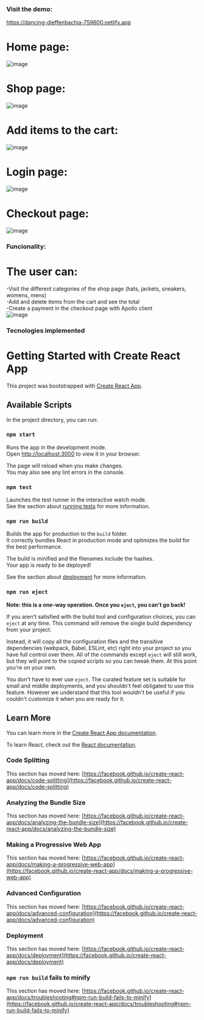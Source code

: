 ### Visit the demo:
https://dancing-dieffenbachia-759600.netlify.app

# Home page:
![image](https://user-images.githubusercontent.com/65067847/179873800-b2659c1d-6468-43c8-83c1-9945fc362d51.png)

# Shop page:
![image](https://user-images.githubusercontent.com/65067847/179873905-dc628540-9fe8-454e-866c-3b7c8ac272a0.png)

# Add items to the cart:
![image](https://user-images.githubusercontent.com/65067847/179874906-607148fb-d774-4bc6-ab8f-b18a261491ab.png)

# Login page:
![image](https://user-images.githubusercontent.com/65067847/179875014-6f46de11-6dd5-4e19-b9e6-72e1b3d3f46c.png)

# Checkout page:
![image](https://user-images.githubusercontent.com/65067847/179874980-6da67204-cf75-44ea-89e7-212dacf4fbe7.png)

### Funcionality:
# The user can:
-Visit the different categories of the shop page (hats, jackets, sneakers, womens, mens)</br>
-Add and delete items from the cart and see the total</br>
-Create a payment in the checkout page with Apollo client</br>
![image](https://user-images.githubusercontent.com/65067847/179875530-e410ca2b-5c03-4a9a-905c-2caa74a9d463.png)

### Tecnologies implemented


# Getting Started with Create React App

This project was bootstrapped with [Create React App](https://github.com/facebook/create-react-app).

## Available Scripts

In the project directory, you can run:

### `npm start`

Runs the app in the development mode.\
Open [http://localhost:3000](http://localhost:3000) to view it in your browser.

The page will reload when you make changes.\
You may also see any lint errors in the console.

### `npm test`

Launches the test runner in the interactive watch mode.\
See the section about [running tests](https://facebook.github.io/create-react-app/docs/running-tests) for more information.

### `npm run build`

Builds the app for production to the `build` folder.\
It correctly bundles React in production mode and optimizes the build for the best performance.

The build is minified and the filenames include the hashes.\
Your app is ready to be deployed!

See the section about [deployment](https://facebook.github.io/create-react-app/docs/deployment) for more information.

### `npm run eject`

**Note: this is a one-way operation. Once you `eject`, you can't go back!**

If you aren't satisfied with the build tool and configuration choices, you can `eject` at any time. This command will remove the single build dependency from your project.

Instead, it will copy all the configuration files and the transitive dependencies (webpack, Babel, ESLint, etc) right into your project so you have full control over them. All of the commands except `eject` will still work, but they will point to the copied scripts so you can tweak them. At this point you're on your own.

You don't have to ever use `eject`. The curated feature set is suitable for small and middle deployments, and you shouldn't feel obligated to use this feature. However we understand that this tool wouldn't be useful if you couldn't customize it when you are ready for it.

## Learn More

You can learn more in the [Create React App documentation](https://facebook.github.io/create-react-app/docs/getting-started).

To learn React, check out the [React documentation](https://reactjs.org/).

### Code Splitting

This section has moved here: [https://facebook.github.io/create-react-app/docs/code-splitting](https://facebook.github.io/create-react-app/docs/code-splitting)

### Analyzing the Bundle Size

This section has moved here: [https://facebook.github.io/create-react-app/docs/analyzing-the-bundle-size](https://facebook.github.io/create-react-app/docs/analyzing-the-bundle-size)

### Making a Progressive Web App

This section has moved here: [https://facebook.github.io/create-react-app/docs/making-a-progressive-web-app](https://facebook.github.io/create-react-app/docs/making-a-progressive-web-app)

### Advanced Configuration

This section has moved here: [https://facebook.github.io/create-react-app/docs/advanced-configuration](https://facebook.github.io/create-react-app/docs/advanced-configuration)

### Deployment

This section has moved here: [https://facebook.github.io/create-react-app/docs/deployment](https://facebook.github.io/create-react-app/docs/deployment)

### `npm run build` fails to minify

This section has moved here: [https://facebook.github.io/create-react-app/docs/troubleshooting#npm-run-build-fails-to-minify](https://facebook.github.io/create-react-app/docs/troubleshooting#npm-run-build-fails-to-minify)
